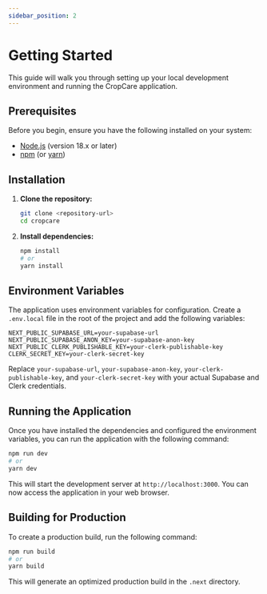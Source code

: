 ```yaml
---
sidebar_position: 2
---
```


# Getting Started

This guide will walk you through setting up your local development environment and running the CropCare application.

## Prerequisites

Before you begin, ensure you have the following installed on your system:

*   [Node.js](https://nodejs.org/) (version 18.x or later)
*   [npm](https://www.npmjs.com/) (or [yarn](https://yarnpkg.com/))

## Installation

1.  **Clone the repository:**

    ```bash
    git clone <repository-url>
    cd cropcare
    ```

2.  **Install dependencies:**

    ```bash
    npm install
    # or
    yarn install
    ```

## Environment Variables

The application uses environment variables for configuration. Create a `.env.local` file in the root of the project and add the following variables:

```
NEXT_PUBLIC_SUPABASE_URL=your-supabase-url
NEXT_PUBLIC_SUPABASE_ANON_KEY=your-supabase-anon-key
NEXT_PUBLIC_CLERK_PUBLISHABLE_KEY=your-clerk-publishable-key
CLERK_SECRET_KEY=your-clerk-secret-key
```

Replace `your-supabase-url`, `your-supabase-anon-key`, `your-clerk-publishable-key`, and `your-clerk-secret-key` with your actual Supabase and Clerk credentials.

## Running the Application

Once you have installed the dependencies and configured the environment variables, you can run the application with the following command:

```bash
npm run dev
# or
yarn dev
```

This will start the development server at `http://localhost:3000`. You can now access the application in your web browser.

## Building for Production

To create a production build, run the following command:

```bash
npm run build
# or
yarn build
```

This will generate an optimized production build in the `.next` directory.
